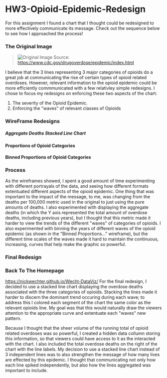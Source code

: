 # HW3-Opioid-Epidemic-Redesign

For this assignment I found a chart that I thought could be redesigned to more effectively communicate its message.
Check out the sequence below to see how I approached the process!

### The Original Image
> ![Original Image](https://www.cdc.gov/drugoverdose/images/epidemic/2018-3-Wave-Lines-Mortality.png)
> Source: https://www.cdc.gov/drugoverdose/epidemic/index.html

I believe that the 3 lines representing 3 major categories of opioids do a great job at communicating the rise of certain types of opioid related overdoses. However, relevant information to the opioid epidemic could be more efficiently commmunicated with a few relativley simple redesigns. I chose to focus my redesigns on enforcing these two aspects of the chart: 
1. The severity of the Opioid Epidemic.
2. Enforcing the "waves" of relevant classes of Opioids

### WireFrame Redesigns

##### Aggregate Deaths Stacked Line Chart
> <div class="flourish-embed flourish-chart" data-src="visualisation/4381883"><script src="https://public.flourish.studio/resources/embed.js"></script></div>

#### Proportions of Opioid Categories
> <div class="flourish-embed flourish-chart" data-src="visualisation/4382543"><script src="https://public.flourish.studio/resources/embed.js"></script></div>

#### Binned Proportions of Opioid Categories
> <div class="flourish-embed flourish-chart" data-src="visualisation/4382008"><script src="https://public.flourish.studio/resources/embed.js"></script></div>

### Process
As the wireframes showed, I spent a good amount of time experimenting with different portrayals of the data, and seeing how different formats extentuated different aspects of the opioid epidemic. One thing that was important to the impact of the message, to me, was changing from the deaths per 100,000 metric used in the original to just using the pure amounts of deaths. I also experimented with displaying the aggregate deaths (in which the Y axis represented the total amount of overdose deaths, including previous years), but I thought that this metric made it harder to view the trends of the different "waves" of categories of opioids. I also experimented with binning the years of different waves of the opioid epidemic (as shown in the "Binned Proportions..." wireframe), but the different time scales of the waves made it hard to maintain the continuous, increasing, curves that help make the graphic so powerful. 

### Final Redesign
<div class="flourish-embed flourish-chart" data-src="visualisation/4369492"><script src="https://public.flourish.studio/resources/embed.js"></script></div>

### Back To The Homepage
https://nickwechter.github.io/Wecht-DataViz/
For the final redesign, I decided to use a stacked line chart displaying the overdose deaths associated with the three categories of opioids. Stacking the lines made it harder to discern the dominant trend occuring during each wave; to address this I colored each segment of the chart the same color as the relevant opioids line. My goal was that this would naturally draw the viewers attention to the appropriate curve and extentuate each "waves" new pattern. 

Because I thought that the sheer volume of the running total of opioid related overdoses was so powerful, I created a hidden data collumn storing this information, so that viewers could have access to it as the interacted with the chart. I also included the total overdose deaths on the right of the chart with the line labels. My decision to use a stacked line chart instead of 3 independent lines was to also strengthen the message of how many lives are effected by this epidemic. I thought that communicating not only how each line spiked independently, but also how the lines aggregated was important to include. 
